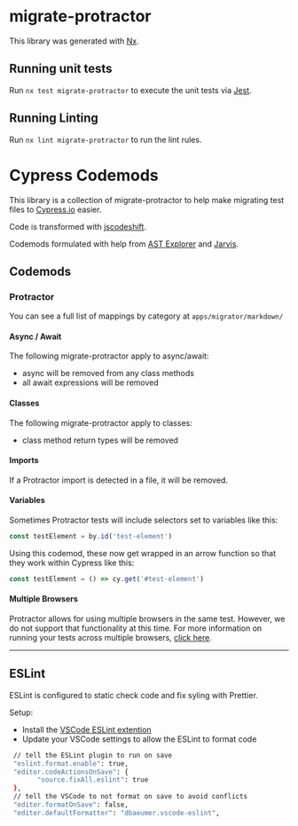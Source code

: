 # migrate-protractor

This library was generated with [Nx](https://nx.dev).

## Running unit tests

Run `nx test migrate-protractor` to execute the unit tests via [Jest](https://jestjs.io).

## Running Linting

Run `nx lint migrate-protractor` to run the lint rules.

# Cypress Codemods

This library is a collection of migrate-protractor to help make migrating test files to [Cypress.io](https://docs.cypress.io/guides/overview/why-cypress) easier.

Code is transformed with [jscodeshift](https://github.com/facebook/jscodeshift).

Codemods formulated with help from [AST Explorer](https://astexplorer.net/) and [Jarvis](https://rajasegar.github.io/jarvis/).

## Codemods

### Protractor

You can see a full list of mappings by category at `apps/migrator/markdown/`

#### Async / Await

The following migrate-protractor apply to async/await:

- async will be removed from any class methods
- all await expressions will be removed

#### Classes

The following migrate-protractor apply to classes:

- class method return types will be removed

#### Imports

If a Protractor import is detected in a file, it will be removed.

#### Variables

Sometimes Protractor tests will include selectors set to variables like this:

```javascript
const testElement = by.id('test-element')
```

Using this codemod, these now get wrapped in an arrow function so that they work within Cypress like this:

```javascript
const testElement = () => cy.get('#test-element')
```

#### Multiple Browsers

Protractor allows for using multiple browsers in the same test. However, we do not support that functionality at this time. For more information on running your tests across multiple browsers, [click here](https://on.cypress.io/cross-browser-testing).

---

## ESLint

ESLint is configured to static check code and fix syling with Prettier.

Setup:

- Install the [VSCode ESLint extention](https://marketplace.visualstudio.com/items?itemName=dbaeumer.vscode-eslint)
- Update your VSCode settings to allow the ESLint to format code

```sh
 // tell the ESLint plugin to run on save
 "eslint.format.enable": true,
 "editor.codeActionsOnSave": {
       "source.fixAll.eslint": true
 },
 // tell the VSCode to not format on save to avoid conflicts
 "editor.formatOnSave": false,
 "editor.defaultFormatter": "dbaeumer.vscode-eslint",
```

